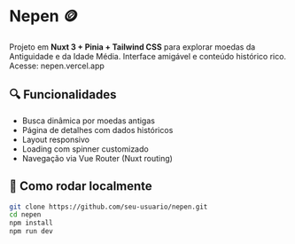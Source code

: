 # Nepen 🪙

Projeto em **Nuxt 3 + Pinia + Tailwind CSS** para explorar moedas da Antiguidade e da Idade Média. Interface amigável e conteúdo histórico rico.
Acesse: nepen.vercel.app

## 🔍 Funcionalidades

- Busca dinâmica por moedas antigas
- Página de detalhes com dados históricos
- Layout responsivo
- Loading com spinner customizado
- Navegação via Vue Router (Nuxt routing)

## 🚀 Como rodar localmente

```bash
git clone https://github.com/seu-usuario/nepen.git
cd nepen
npm install
npm run dev
